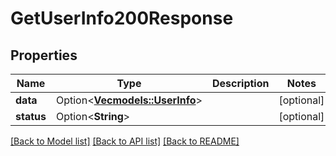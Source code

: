# GetUserInfo200Response

## Properties

Name | Type | Description | Notes
------------ | ------------- | ------------- | -------------
**data** | Option<[**Vec<models::UserInfo>**](UserInfo.md)> |  | [optional]
**status** | Option<**String**> |  | [optional]

[[Back to Model list]](../README.md#documentation-for-models) [[Back to API list]](../README.md#documentation-for-api-endpoints) [[Back to README]](../README.md)



